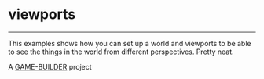 # viewports
-------------------

This examples shows how you can set up a world and viewports to be able to see the things in the world
from different perspectives. Pretty neat.

A [GAME-BUILDER][game-builder] project

[game-builder]: http://diegomarquez.github.io/game-builder